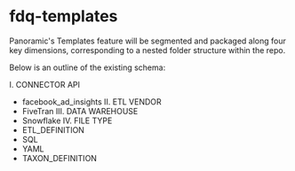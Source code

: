 # fdq-templates
Panoramic's Templates feature will be segmented and packaged along four key dimensions, corresponding to a nested folder structure within the repo.

Below is an outline of the existing schema:

I. CONNECTOR API
  - facebook_ad_insights
II. ETL VENDOR
  - FiveTran
III. DATA WAREHOUSE
  - Snowflake
IV. FILE TYPE
  - ETL_DEFINITION
  - SQL
  - YAML
  - TAXON_DEFINITION
